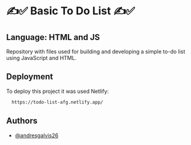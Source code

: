 # ✍✅ Basic To Do List ✍✅

## Language: HTML and JS

Repository with files used for building and developing a simple to-do list using JavaScript and HTML.



## Deployment

To deploy this project it was used Netlify:

```bash
  https://todo-list-afg.netlify.app/
```


## Authors

- [@andresgalvis26](https://www.github.com/andresgalvis26)

